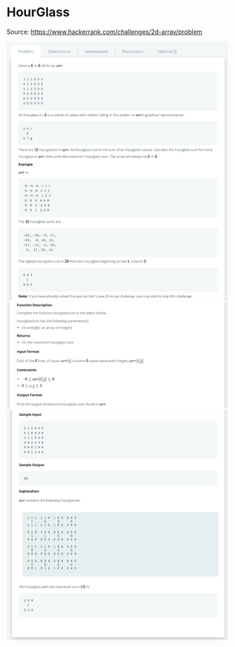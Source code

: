 # HourGlass
Source: https://www.hackerrank.com/challenges/2d-array/problem

![screenshot](media/1.png)
![screenshot](media/2.png)
![screenshot](media/3.png)